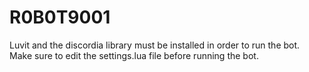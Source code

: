 # R0B0T9001
Luvit and the discordia library must be installed in order to run the bot. Make sure to edit the settings.lua file before running the bot.
